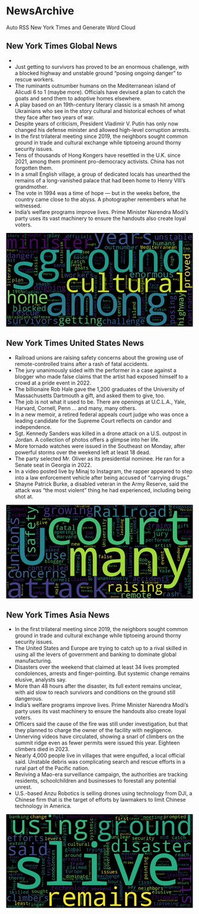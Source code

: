 # NewsArchive
Auto RSS New York Times and Generate Word Cloud

## New York Times Global News
* 
* Just getting to survivors has proved to be an enormous challenge, with a blocked highway and unstable ground “posing ongoing danger” to rescue workers.
* The ruminants outnumber humans on the Mediterranean island of Alicudi 6 to 1 (maybe more). Officials have devised a plan to catch the goats and send them to adoptive homes elsewhere.
* A play based on an 19th-century literary classic is a smash hit among Ukrainians who see in the story cultural and historical echoes of what they face after two years of war.
* Despite years of criticism, President Vladimir V. Putin has only now changed his defense minister and allowed high-level corruption arrests.
* In the first trilateral meeting since 2019, the neighbors sought common ground in trade and cultural exchange while tiptoeing around thorny security issues.
* Tens of thousands of Hong Kongers have resettled in the U.K. since 2021, among them prominent pro-democracy activists. China has not forgotten them.
* In a small English village, a group of dedicated locals has unearthed the remains of a long-vanished palace that had been home to Henry VIII’s grandmother.
* The vote in 1994 was a time of hope — but in the weeks before, the country came close to the abyss. A photographer remembers what he witnessed.
* India’s welfare programs improve lives. Prime Minister Narendra Modi’s party uses its vast machinery to ensure the handouts also create loyal voters.

![Global](./global.png)
## New York Times United States News
* Railroad unions are raising safety concerns about the growing use of remote-controlled trains after a rash of fatal accidents.
* The jury unanimously sided with the performer in a case against a blogger who made false claims that the artist had exposed himself to a crowd at a pride event in 2022.
* The billionaire Rob Hale gave the 1,200 graduates of the University of Massachusetts Dartmouth a gift, and asked them to give, too.
* The job is not what it used to be. There are openings at U.C.L.A., Yale, Harvard, Cornell, Penn … and many, many others.
* In a new memoir, a retired federal appeals court judge who was once a leading candidate for the Supreme Court reflects on candor and independence.
* Sgt. Kennedy Sanders was killed in a drone attack on a U.S. outpost in Jordan. A collection of photos offers a glimpse into her life.
* More tornado watches were issued in the Southeast on Monday, after powerful storms over the weekend left at least 18 dead.
* The party selected Mr. Oliver as its presidential nominee. He ran for a Senate seat in Georgia in 2022.
* In a video posted live by Minaj to Instagram, the rapper appeared to step into a law enforcement vehicle after being accused of “carrying drugs.”
* Shayne Patrick Burke, a disabled veteran in the Army Reserve, said the attack was “the most violent” thing he had experienced, including being shot at.

![US](./usnews.png)
## New York Times Asia News
* In the first trilateral meeting since 2019, the neighbors sought common ground in trade and cultural exchange while tiptoeing around thorny security issues.
* The United States and Europe are trying to catch up to a rival skilled in using all the levers of government and banking to dominate global manufacturing.
* Disasters over the weekend that claimed at least 34 lives prompted condolences, arrests and finger-pointing. But systemic change remains elusive, analysts say.
* More than 48 hours after the disaster, its full extent remains unclear, with aid slow to reach survivors and conditions on the ground still dangerous.
* India’s welfare programs improve lives. Prime Minister Narendra Modi’s party uses its vast machinery to ensure the handouts also create loyal voters.
* Officers said the cause of the fire was still under investigation, but that they planned to charge the owner of the facility with negligence.
* Unnerving videos have circulated, showing a snarl of climbers on the summit ridge even as fewer permits were issued this year. Eighteen climbers died in 2023.
* Nearly 4,000 people live in villages that were engulfed, a local official said. Unstable debris was complicating search and rescue efforts in a rural part of the Pacific nation.
* Reviving a Mao-era surveillance campaign, the authorities are tracking residents, schoolchildren and businesses to forestall any potential unrest.
* U.S.-based Anzu Robotics is selling drones using technology from DJI, a Chinese firm that is the target of efforts by lawmakers to limit Chinese technology in America.

![Asian](./asian.png)
